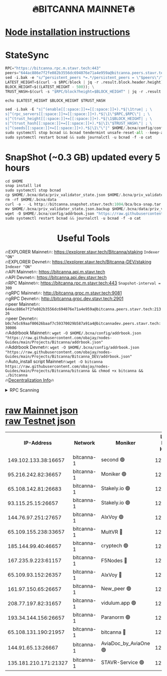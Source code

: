 <h1 align="center"> 🔥BITCANNA MAINNET🔥</h1>


[Node installation instructions](https://github.com/obajay/nodes-Guides/tree/main/Projects/Bitcanna)
=

# StateSync
```python
RPC="https://bitcanna.rpc.m.stavr.tech:443"
peers="644ac886e7f2fe082b3556dc694076e71a4e959a@bitcanna.peers.stavr.tech:21326"
sed -i.bak -e "s/^persistent_peers *=.*/persistent_peers = \"$peers\"/" $HOME/.bcna/config/config.toml
LATEST_HEIGHT=$(curl -s $RPC/block | jq -r .result.block.header.height); \
BLOCK_HEIGHT=$((LATEST_HEIGHT - 500)); \
TRUST_HASH=$(curl -s "$RPC/block?height=$BLOCK_HEIGHT" | jq -r .result.block_id.hash)

echo $LATEST_HEIGHT $BLOCK_HEIGHT $TRUST_HASH

sed -i.bak -E "s|^(enable[[:space:]]+=[[:space:]]+).*$|\1true| ; \
s|^(rpc_servers[[:space:]]+=[[:space:]]+).*$|\1\"$RPC,$RPC\"| ; \
s|^(trust_height[[:space:]]+=[[:space:]]+).*$|\1$BLOCK_HEIGHT| ; \
s|^(trust_hash[[:space:]]+=[[:space:]]+).*$|\1\"$TRUST_HASH\"| ; \
s|^(seeds[[:space:]]+=[[:space:]]+).*$|\1\"\"|" $HOME/.bcna/config/config.toml
sudo systemctl stop bcnad && bcnad tendermint unsafe-reset-all --keep-addr-book
sudo systemctl restart bcnad && sudo journalctl -u bcnad -f -o cat
```
# SnapShot (~0.3 GB) updated every 5 hours
```python
cd $HOME
snap install lz4
sudo systemctl stop bcnad
cp $HOME/.bcna/data/priv_validator_state.json $HOME/.bcna/priv_validator_state.json.backup
rm -rf $HOME/.bcna/data
curl -o - -L http://bitcanna.snapshot.stavr.tech:1004/bca/bca-snap.tar.lz4 | lz4 -c -d - | tar -x -C $HOME/.bcna --strip-components 2
mv $HOME/.bcna/priv_validator_state.json.backup $HOME/.bcna/data/priv_validator_state.json
wget -O $HOME/.bcna/config/addrbook.json "https://raw.githubusercontent.com/obajay/nodes-Guides/main/Projects/Bitcanna/addrbook.json"
sudo systemctl restart bcnad && journalctl -u bcnad -f -o cat
```

 <h1 align="center"> Useful Tools</h1>

🔥EXPLORER Mainnet🔥:    https://explorer.stavr.tech/Bitcanna/staking          `Indexer "ON"` \
🔥EXPLORER Devnet🔥:     https://explorer.stavr.tech/Bitcanna-DEV/staking     `Indexer "ON"` \
🔥API Mainnet🔥:         https://bitcanna.api.m.stavr.tech \
🔥API Devnet🔥:          https://bitcanna.api.dev.stavr.tech \
🔥RPC Mainnet🔥:         https://bitcanna.rpc.m.stavr.tech:443         `Snapshot-interval = 300` \
🔥gRPC Mainnet🔥:        http://bitcanna.grpc.m.stavr.tech:9081 \
🔥gRPC Devnet🔥:         http://bitcanna.grpc.dev.stavr.tech:2901 \
🔥peer Mainnet🔥:        `644ac886e7f2fe082b3556dc694076e71a4e959a@bitcanna.peers.stavr.tech:21326` \
🔥peer Devnet🔥:         `b0c7e5c69aaf00626baaf7c59370029b587a91a4@bitcannadev.peers.stavr.tech:30006` \
🔥Addrbook Mainnet🔥:    ```wget -O $HOME/.bcna/config/addrbook.json "https://raw.githubusercontent.com/obajay/nodes-Guides/main/Projects/Bitcanna/addrbook.json"``` \
🔥Addrbook Devnet🔥:    ```wget -O $HOME/.bcna/config/addrbook.json "https://raw.githubusercontent.com/obajay/nodes-Guides/main/Projects/Bitcanna/Bitcanna_DEV/addrbook.json"``` \
🔥Auto_install script Mainnet🔥:```wget -O bitcanna https://raw.githubusercontent.com/obajay/nodes-Guides/main/Projects/Bitcanna/bitcanna && chmod +x bitcanna && ./bitcanna``` \
🔥[Decentralization Info](https://github.com/obajay/StateSync-snapshots/tree/main/Projects/Bitcanna/Decentralization)🔥


<details>
<summary>RPC Scanning</summary>

<h2 align="center"> We scan nodes in real time every 4 hours. And we provide the final result of RPC endpoints.
We cannot influence the operation of these nodes in any way. </h2>


```python
If Voting Power is higher than 0 --> then the Node is a validator of the network and may be subject to attack and be a potential threat to the chain.
```
```python
We marked such validators with a red symbol
```

</details>

[raw Mainnet json](https://rpc-check.bcam.stavr.tech/bcam/rpc-bcam-result.json) \
[raw Testnet json](https://github.com/obajay/StateSync-snapshots/tree/main/Projects/Bitcanna/Rpc-Check-Testnet)
=



<table><tr><th>IP-Address</th><th>Network</th><th>Moniker</th><th>Latest Block Height</th><th>Earliest Block Height</th><th>Catching Up</th><th>Tx Index</th><th>Voting Power</th><th>Scan Time</th></tr><tr><td>149.102.133.38:16657</td><td>bitcanna-1</td><td>second 🟢</td><td>12845971</td><td>1</td><td>False</td><td>on</td><td>0</td><td>2024-03-03T13:28:40.077977986UTC</td></tr><tr><td>95.216.242.82:36657</td><td>bitcanna-1</td><td>Moniker 🟢</td><td>12845961</td><td>5776907</td><td>False</td><td>on</td><td>0</td><td>2024-03-03T13:27:36.488896728UTC</td></tr><tr><td>65.108.142.81:26683</td><td>bitcanna-1</td><td>Stakely.io 🟢</td><td>12845965</td><td>6152001</td><td>False</td><td>on</td><td>0</td><td>2024-03-03T13:27:59.709700332UTC</td></tr><tr><td>93.115.25.15:26657</td><td>bitcanna-1</td><td>Stakely.io 🟢</td><td>12845964</td><td>6520001</td><td>False</td><td>on</td><td>0</td><td>2024-03-03T13:27:55.317019944UTC</td></tr><tr><td>144.76.97.251:27657</td><td>bitcanna-1</td><td>AlxVoy 🟢</td><td>12845970</td><td>8805201</td><td>False</td><td>on</td><td>0</td><td>2024-03-03T13:28:29.507746645UTC</td></tr><tr><td>65.109.155.238:33657</td><td>bitcanna-1</td><td>MultVR 🔴</td><td>12845966</td><td>9933415</td><td>False</td><td>on</td><td>353792</td><td>2024-03-03T13:28:07.346350696UTC</td></tr><tr><td>185.144.99.40:46657</td><td>bitcanna-1</td><td>cryptech 🟢</td><td>12845960</td><td>11528001</td><td>False</td><td>on</td><td>0</td><td>2024-03-03T13:27:32.086159331UTC</td></tr><tr><td>167.235.9.223:61157</td><td>bitcanna-1</td><td>F5Nodes 🔴</td><td>12845967</td><td>12084001</td><td>False</td><td>on</td><td>570</td><td>2024-03-03T13:28:09.610406705UTC</td></tr><tr><td>65.109.93.152:26357</td><td>bitcanna-1</td><td>AlxVoy 🔴</td><td>12845971</td><td>12109301</td><td>False</td><td>on</td><td>1391814</td><td>2024-03-03T13:28:40.622481974UTC</td></tr><tr><td>161.97.150.65:26657</td><td>bitcanna-1</td><td>New_peer 🟢</td><td>12845965</td><td>12254001</td><td>False</td><td>on</td><td>0</td><td>2024-03-03T13:28:00.029824288UTC</td></tr><tr><td>208.77.197.82:31657</td><td>bitcanna-1</td><td>vidulum.app 🟢</td><td>12845965</td><td>12386934</td><td>False</td><td>on</td><td>0</td><td>2024-03-03T13:28:02.867972434UTC</td></tr><tr><td>193.34.144.156:26657</td><td>bitcanna-1</td><td>Paranorm 🟢</td><td>12845968</td><td>12697701</td><td>False</td><td>on</td><td>0</td><td>2024-03-03T13:28:16.259793263UTC</td></tr><tr><td>65.108.131.190:21957</td><td>bitcanna-1</td><td>bitcanna 🔴</td><td>12845967</td><td>12745967</td><td>False</td><td>on</td><td>419478</td><td>2024-03-03T13:28:13.988339087UTC</td></tr><tr><td>144.91.65.13:26667</td><td>bitcanna-1</td><td>AviaDoc_by_AviaOne 🟢</td><td>12845969</td><td>12837101</td><td>False</td><td>on</td><td>0</td><td>2024-03-03T13:28:24.887457990UTC</td></tr><tr><td>135.181.210.171:21327</td><td>bitcanna-1</td><td>STAVR-Service 🟢</td><td>12845970</td><td>12843701</td><td>False</td><td>on</td><td>0</td><td>2024-03-03T13:28:29.252529255UTC</td></tr></table>
